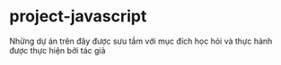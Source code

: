 # project-javascript
Những dự án trên đây được sưu tầm với mục đích học hỏi và thực hành được thực hiện bởi tác giả
